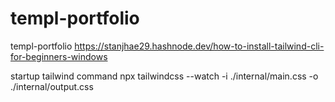 # templ-portfolio
templ-portfolio
https://stanjhae29.hashnode.dev/how-to-install-tailwind-cli-for-beginners-windows

startup tailwind command
npx tailwindcss --watch -i ./internal/main.css  -o ./internal/output.css